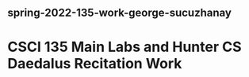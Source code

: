 ## spring-2022-135-work-george-sucuzhanay
# CSCI 135 Main Labs and Hunter CS Daedalus Recitation Work
